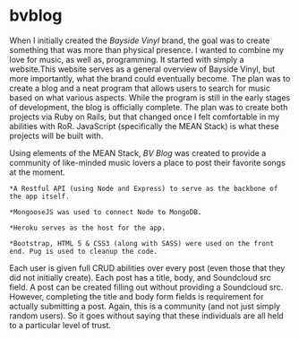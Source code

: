 # bvblog
When I initially created the *Bayside Vinyl* brand, the goal was to create something that was more than physical presence. I wanted to combine my love for music, as well as, programming. It started with simply a website.This website serves as a general overview of Bayside Vinyl, but more importantly, what the brand could eventually become. The plan was to create a blog and a neat program that allows users to search for music based on what various aspects. While the program is still in the early stages of development, the blog is officially complete. The plan was to create both projects via Ruby on Rails, but that changed once I felt comfortable in my abilities with RoR. JavaScript (specifically the MEAN Stack) is what these projects will be built with.

Using elements of the MEAN Stack, *BV Blog* was created to provide a community of like-minded music lovers a place to post their favorite songs at the moment.

    *A Restful API (using Node and Express) to serve as the backbone of the app itself.

    *MongooseJS was used to connect Node to MongoDB.

    *Heroku serves as the host for the app.

    *Bootstrap, HTML 5 & CSS3 (along with SASS) were used on the front end. Pug is used to cleanup the code.

Each user is given full CRUD abilities over every post (even those that they did not initially create).  Each post has a title, body, and Soundcloud src field. A post can be created filling out without providing a Soundcloud src. However, completing the title and body form fields is requirement for actually submitting a post. Again, this is a community (and not just simply random users). So it goes without saying that these individuals are all held to a particular level of trust.
